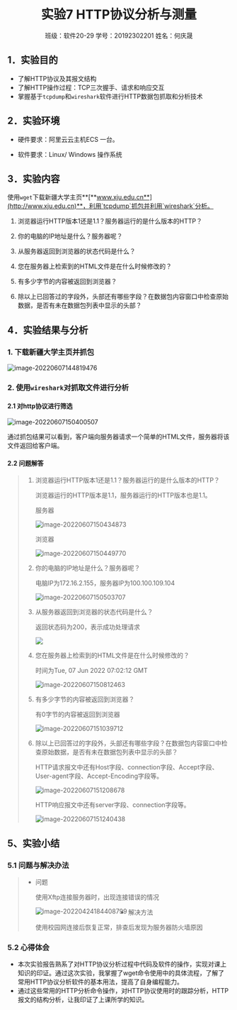 # <center>实验7 HTTP协议分析与测量</center>

<center>班级：软件20-29		学号：20192302201		姓名：何庆晟</center>

## **1．实验目的**

- 了解HTTP协议及其报文结构
- 了解HTTP操作过程：TCP三次握手、请求和响应交互
- 掌握基于`tcpdump`和`wireshark`软件进行HTTP数据包抓取和分析技术

## **2．实验环境**

- 硬件要求：阿里云云主机ECS 一台。

- 软件要求：Linux/ Windows 操作系统

## **3．实验内容**

使用`wget`下载新疆大学主页**[**www.xju.edu.cn**](http://www.xju.edu.cn)**，利用`tcpdump`抓包并利用`wireshark`分析。

1) 浏览器运行HTTP版本1还是1.1？服务器运行的是什么版本的HTTP？

2) 你的电脑的IP地址是什么？服务器呢？

3) 从服务器返回到浏览器的状态代码是什么？

4) 您在服务器上检索到的HTML文件是在什么时候修改的？

5) 有多少字节的内容被返回到浏览器？

6) 除以上已回答过的字段外，头部还有哪些字段？在数据包内容窗口中检查原始数据，是否有未在数据包列表中显示的头部？ 

## **4．实验结果与分析**

### 1. 下载新疆大学主页并抓包

![image-20220607144819476](https://s2.loli.net/2022/06/07/IFScZVzToMAhDnd.png)

### 2. 使用`wireshark`对抓取文件进行分析

#### 2.1 对http协议进行筛选

![image-20220607150400507](https://s2.loli.net/2022/06/07/cVTMD8wmz9RJyNG.png)

通过抓包结果可以看到，客户端向服务器请求一个简单的HTML文件，服务器将该文件返回给客户端。

#### 2.2 问题解答

> 1. 浏览器运行HTTP版本1还是1.1？服务器运行的是什么版本的HTTP？
>
>    浏览器运行的HTTP版本是1.1，服务器运行的HTTP版本也是1.1。
>
>    服务器
>
>    ![image-20220607150434873](https://s2.loli.net/2022/06/07/4heCaP2EpT6mltq.png)
>
>    浏览器
>
>    ![image-20220607150449770](https://s2.loli.net/2022/06/07/gRlIJtG3CKDFh75.png)
>
> 2. 你的电脑的IP地址是什么？服务器呢？
>
>    电脑IP为172.16.2.155，服务器IP为100.100.109.104
>
>    ![image-20220607150503707](https://s2.loli.net/2022/06/07/cDSKrtzBw2UbA73.png)
>
> 3. 从服务器返回到浏览器的状态代码是什么？
>
>    返回状态码为200，表示成功处理请求
>
>    ![](https://s2.loli.net/2022/06/07/sOLqfCQFutAmky1.png)
>
> 4. 您在服务器上检索到的HTML文件是在什么时候修改的？
>
>    时间为Tue, 07 Jun 2022 07:02:12 GMT
>
>    ![image-20220607150812463](https://s2.loli.net/2022/06/07/WcMdmjCr75J3wA4.png)
>
> 5. 有多少字节的内容被返回到浏览器？
>
>    有0字节的内容被返回到浏览器
>
>    ![image-20220607151039712](https://s2.loli.net/2022/06/07/vGPo4VbFlQw8dO5.png)
>
> 6. 除以上已回答过的字段外，头部还有哪些字段？在数据包内容窗口中检查原始数据，是否有未在数据包列表中显示的头部？ 
>
>    HTTP请求报文中还有Host字段、connection字段、Accept字段、User-agent字段、Accept-Encoding字段等。
>
>    ![image-20220607151208678](https://s2.loli.net/2022/06/07/3xf7M9ZrXYpJNzI.png)
>
>    HTTP响应报文中还有server字段、connection字段等。
>
>    ![image-20220607151240438](https://s2.loli.net/2022/06/07/RM9S42cetpwyOzh.png)

## 5、实验小结

### 5.1 问题与解决办法

> - 问题
>
>   使用Xftp连接服务器时，出现连接错误的情况
>
>   <img src="https://s2.loli.net/2022/04/24/BCiLywHfJoUQKg3.png" alt="image-20220424184408799"  align='left'/>
>
> - 解决方法
>
>   使用校园网连接后恢复正常，排查后发现为服务器防火墙原因
>

### 5.2 心得体会

- 本次实验报告熟系了对HTTP协议分析过程中代码及软件的操作，实现对课上知识的印证。通过这次实验，我掌握了wget命令使用中的具体流程，了解了常用HTTP协议分析软件的基本用法，提高了自身编程能力。
- 通过这些常用的HTTP分析命令操作，对HTTP协议使用时的跟踪分析，HTTP报文的结构分析，让我印证了上课所学的知识。

 